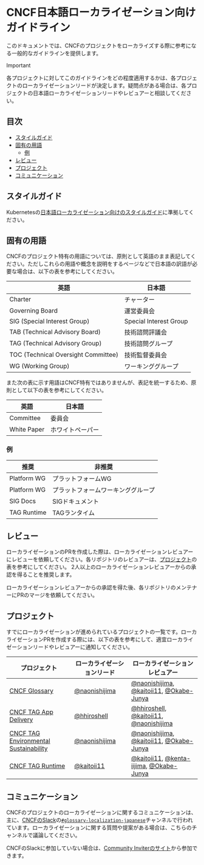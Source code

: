 # CNCF日本語ローカライゼーション向けガイドライン

このドキュメントでは、CNCFのプロジェクトをローカライズする際に参考になる一般的なガイドラインを提供します。

> [!IMPORTANT]
> 各プロジェクトに対してこのガイドラインをどの程度適用するかは、各プロジェクトのローカライゼーションリードが決定します。疑問点がある場合は、各プロジェクトの日本語ローカライゼーションリードやレビュアーと相談してください。

## 目次

- [スタイルガイド](?no-link-check#スタイルガイド)
- [固有の用語](?no-link-check#固有の用語)
  - [例](?no-link-check#例)
- [レビュー](?no-link-check#レビュー)
- [プロジェクト](?no-link-check#プロジェクト)
- [コミュニケーション](?no-link-check#コミュニケーション)

## スタイルガイド

Kubernetesの[日本語ローカライゼーション向けのスタイルガイド](https://kubernetes.io/ja/docs/contribute/localization/#style-guide)に準拠してください。

## 固有の用語

CNCFのプロジェクト特有の用語については、原則として英語のまま表記してください。ただしこれらの用語や概念を説明をするページなどで日本語の訳語が必要な場合は、以下の表を参考にしてください。

| 英語 | 日本語 |
| --- | --- |
| Charter | チャーター |
| Governing Board | 運営委員会 |
| SIG (Special Interest Group) | Special Interest Group |
| TAB (Technical Advisory Board) | 技術諮問評議会 |
| TAG (Technical Advisory Group) | 技術諮問グループ |
| TOC (Technical Oversight Committee) | 技術監督委員会 |
| WG (Working Group) | ワーキンググループ |

また次の表に示す用語はCNCF特有ではありませんが、表記を統一するため、原則として以下の表を参考にしてください。

| 英語 | 日本語 |
| --- | --- |
| Committee | 委員会 |
| White Paper | ホワイトペーパー |

### 例

| 推奨 | 非推奨 |
| --- | --- |
| Platform WG | プラットフォームWG |
| Platform WG | プラットフォームワーキンググループ |
| SIG Docs | SIGドキュメント |
| TAG Runtime | TAGランタイム |

## レビュー

ローカライゼーションのPRを作成した際は、ローカライゼーションレビュアーにレビューを依頼してください。各リポジトリのレビュアーは、[プロジェクト](?no-link-check#プロジェクト)の表を参考にしてください。
2人以上のローカライゼーションレビュアーからの承認を得ることを推奨します。

ローカライゼーションレビュアーからの承認を得た後、各リポジトリのメンテナーにPRのマージを依頼してください。

## プロジェクト

すでにローカライゼーションが進められているプロジェクトの一覧です。ローカライゼーションPRを作成する際には、以下の表を参考にして、適宜ローカライゼーションリードやレビュアーに通知してください。

| プロジェクト | ローカライゼーションリード | ローカライゼーションレビュアー |
| --- | --- | --- |
| [CNCF Glossary](https://github.com/cncf/glossary) | [@naonishijima](https://github.com/naonishijima) | [@naonishijima](https://github.com/naonishijima), [@kaitoii11](https://github.com/kaitoii11), [@Okabe-Junya](https://github.com/Okabe-Junya) |
| [CNCF TAG App Delivery](https://github.com/cncf/tag-app-delivery) | [@hhiroshell](https://github.com/hhiroshell) | [@hhiroshell](https://github.com/hhiroshell), [@kaitoii11](https://github.com/kaitoii11), [@naonishijima](https://github.com/naonishijima) |
| [CNCF TAG Environmental Sustainability](https://github.com/cncf/tag-env-sustainability) | [@naonishijima](https://github.com/naonishijima) | [@naonishijima](https://github.com/naonishijima), [@kaitoii11](https://github.com/kaitoii11), [@Okabe-Junya](https://github.com/Okabe-Junya) |
| [CNCF TAG Runtime](https://github.com/cncf/tag-runtime) | [@kaitoii11](https://github.com/kaitoii11) | [@kaitoii11](https://github.com/kaitoii11), [@kenta-iijima](https://github.com/kenta-iijima), [@Okabe-Junya](https://github.com/Okabe-Junya) |

## コミュニケーション

CNCFのプロジェクトのローカライゼーションに関するコミュニケーションは、主に、[CNCFのSlack](https://cloud-native.slack.com)の[`#glossary-localization-japanese`](https://cloud-native.slack.com/archives/C057F81GFUG)チャンネルで行われています。ローカライゼーションに関する質問や提案がある場合は、こちらのチャンネルで議論してください。

CNCFのSlackに参加していない場合は、[Community Inviterのサイト](https://slack.cncf.io)から参加できます。
